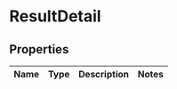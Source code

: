 # ResultDetail

## Properties
Name | Type | Description | Notes
------------ | ------------- | ------------- | -------------
